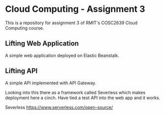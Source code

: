 # Cloud Computing - Assignment 3
This is a repository for assignment 3 of RMIT's COSC2639 Cloud Computing course.

## Lifting Web Application
A simple web application deployed on Elastic Beanstalk.

## Lifting API
A simple API implemented with API Gateway. 

Looking into this there as a framework called Severless which makes deployment here a cinch. Have tied a test API into the web app and it works.

Severless
https://www.serverless.com/open-source/